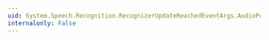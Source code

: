 ```yaml
---
uid: System.Speech.Recognition.RecognizerUpdateReachedEventArgs.AudioPosition
internalonly: False
---
```

